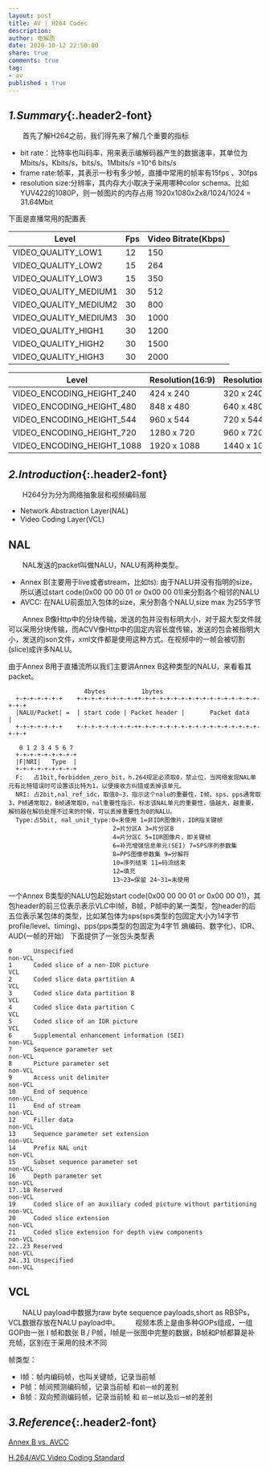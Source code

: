 ```yaml
---
layout: post
title: AV | H264 Codec 
description:
author: 电解质
date: 2020-10-12 22:50:00
share: true
comments: true
tag: 
- av
published : true
---
```

## *1.Summary*{:.header2-font}
&emsp;&emsp;首先了解H264之前，我们得先来了解几个重要的指标
- bit rate：比特率也叫码率，用来表示编解码器产生的数据速率，其单位为Mbits/s，Kbits/s，bits/s。1Mbits/s =10^6 bits/s 
- frame rate:帧率，其表示一秒有多少帧，直播中常用的帧率有15fps 、30fps
- resolution size:分辨率，其内存大小取决于采用哪种color schema。比如YUV422的1080P，则一帧图片的内存占用 1920x1080x2x8/1024/1024 = 31.64Mbit

下面是直播常用的配置表

Level	|Fps|	Video Bitrate(Kbps)
|---|---|---|
VIDEO_QUALITY_LOW1	|12	|150
VIDEO_QUALITY_LOW2	|15	|264
VIDEO_QUALITY_LOW3	|15	|350
VIDEO_QUALITY_MEDIUM1	|30	|512
VIDEO_QUALITY_MEDIUM2	|30	|800
VIDEO_QUALITY_MEDIUM3	|30	|1000
VIDEO_QUALITY_HIGH1	|30	|1200
VIDEO_QUALITY_HIGH2	|30	|1500
VIDEO_QUALITY_HIGH3	|30	|2000


Level	|Resolution(16:9)	|Resolution(4:3)
|---|---|---|
VIDEO_ENCODING_HEIGHT_240	|424 x 240	|320 x 240
VIDEO_ENCODING_HEIGHT_480	|848 x 480	|640 x 480
VIDEO_ENCODING_HEIGHT_544	|960 x 544	|720 x 544
VIDEO_ENCODING_HEIGHT_720	|1280 x 720	|960 x 720
VIDEO_ENCODING_HEIGHT_1088	|1920 x 1088	|1440 x 1088

## *2.Introduction*{:.header2-font}
&emsp;&emsp;H264分为分为网络抽象层和视频编码层
- Network Abstraction Layer(NAL)
- Video Coding Layer(VCL)

## NAL

&emsp;&emsp;NAL发送的packet叫做NALU，NALU有两种类型。
- Annex B(主要用于live或者stream，比如ts): 由于NALU并没有指明的size，所以通过start code(0x00 00 00 01 or 0x00 00 01)来分割各个相邻的NALU
- AVCC: 在NALU前面加入包体的size，来分割各个NALU,size max 为255字节

&emsp;&emsp;Annex B像Http中的分块传输，发送的包并没有标明大小，对于超大型文件就可以采用分块传输，而ACVV像Http中的固定内容长度传输，发送的包会被指明大小，发送的json文件，xml文件都是使用这种方式。在视频中的一帧会被切割(slice)成许多NALU。

由于Annex B用于直播流所以我们主要讲Annex B这种类型的NALU，来看看其packet。
```
                     4bytes          1bytes                
  +-+-+-+-+-+-+    +-+-+-+-+-+-+-+-++-+-+-+-+-+-+-+-+-+-+-+-+-+-+-+-+-+-+-+
  |NALU/Packet| =  | start code | Packet header |       Packet data       |
  +-+-+-+-+-+-+    +-+-+-+-+-+-+-+-++-+-+-+-+-+-+-+-+-+-+-+-+-+-+-+-+-+-+-+
  
   0 1 2 3 4 5 6 7
  +-+-+-+-+-+-+-+-+
  |F|NRI|   Type  |          
  +-+-+-+-+-+-+-+-+
  F:   占1bit,forbidden_zero_bit，h.264规定必须取0，禁止位，当网络发现NAL单元有比特错误时可设置该比特为1，以便接收方纠错或丢掉该单元。
  NRI: 占2bit,nal_ref_idc，取值0~3，指示这个nalu的重要性，I帧、sps、pps通常取3，P帧通常取2，B帧通常取0，nal重要性指示，标志该NAL单元的重要性，值越大，越重要，解码器在解码处理不过来的时候，可以丢掉重要性为0的NALU。
  Type:占5bit, nal_unit_type:0=未使用 1=非IDR图像片，IDR指关键帧
                             2=片分区A 3=片分区B
                             4=片分区C 5=IDR图像片，即关键帧
                             6=补充增强信息单元(SEI) 7=SPS序列参数集
                             8=PPS图像参数集 9=分解符
                             10=序列结束 11=码流结束
                             12=填充
                             13~23=保留 24~31=未使用
```
一个Annex B类型的NALU包起始start code(0x00 00 00 01 or 0x00 00 01)，其包header的前三位表示表示VLC中I帧，B帧，P帧中的某一类型，包header的后五位表示某包体的类型，比如某包体为sps(sps类型的包固定大小为14字节  profile/level、timing)、pps(pps类型的包固定为4字节  熵编码、数字化)、IDR、AUD(一帧的开始）
下面提供了一张包头类型表
```
0      Unspecified                                                    non-VCL
1      Coded slice of a non-IDR picture                               VCL
2      Coded slice data partition A                                   VCL
3      Coded slice data partition B                                   VCL
4      Coded slice data partition C                                   VCL
5      Coded slice of an IDR picture                                  VCL
6      Supplemental enhancement information (SEI)                     non-VCL
7      Sequence parameter set                                         non-VCL
8      Picture parameter set                                          non-VCL
9      Access unit delimiter                                          non-VCL
10     End of sequence                                                non-VCL
11     End of stream                                                  non-VCL
12     Filler data                                                    non-VCL
13     Sequence parameter set extension                               non-VCL
14     Prefix NAL unit                                                non-VCL
15     Subset sequence parameter set                                  non-VCL
16     Depth parameter set                                            non-VCL
17..18 Reserved                                                       non-VCL
19     Coded slice of an auxiliary coded picture without partitioning non-VCL
20     Coded slice extension                                          non-VCL
21     Coded slice extension for depth view components                non-VCL
22..23 Reserved                                                       non-VCL
24..31 Unspecified                                                    non-VCL
```
## VCL
&emsp;&emsp;NALU payload中数据为raw byte sequence payloads,short as RBSPs，VCL数据存放在NALU payload中。
&emsp;&emsp;视频本质上是由多种GOPs组成，一组GOP由一张 I 帧和数张 B / P帧，I帧是一张图中完整的数据，B帧和P帧都算是补充帧，区别在于采用的技术不同

帧类型：
- I帧：帧内编码帧，也叫关键帧，记录当前帧
- P帧：帧间预测编码帧，记录当前帧 和`前一帧`的差别
- B帧：双向预测编码帧，记录当前帧 和 `前一帧`以及`后一帧`的差别

## *3.Reference*{:.header2-font}

[Annex B vs. AVCC](https://stackoverflow.com/questions/24884827/possible-locations-for-sequence-picture-parameter-sets-for-h-264-stream/24890903#24890903)

[H.264/AVC Video Coding Standard](http://iphome.hhi.de/wiegand/assets/pdfs/DIC_H264_07.pdf)